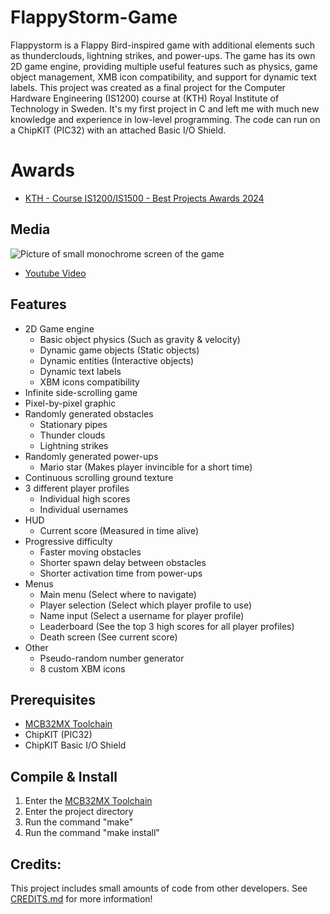 # FlappyStorm-Game
Flappystorm is a Flappy Bird-inspired game with additional elements such as thunderclouds, lightning strikes, and power-ups. The game has its own 2D game engine, providing multiple useful features such as physics, game object management, XMB icon compatibility, and support for dynamic text labels. This project was created as a final project for the Computer Hardware Engineering (IS1200) course at (KTH) Royal Institute of Technology in Sweden. It's my first project in C and left me with much new knowledge and experience in low-level programming. The code can run on a ChipKIT (PIC32) with an attached Basic I/O Shield.

# Awards
* [KTH - Course IS1200/IS1500 - Best Projects Awards 2024](https://i.imgur.com/lRxViFd.jpeg)

## Media
   ![Picture of small monochrome screen of the game](https://i.imgur.com/sj5S7n3.png)
   * [Youtube Video](https://www.youtube.com/watch?v=bQGde61NOaw)

## Features
* 2D Game engine
  * Basic object physics (Such as gravity & velocity)
  * Dynamic game objects (Static objects)
  * Dynamic entities (Interactive objects)
  * Dynamic text labels
  * XBM icons compatibility
* Infinite side-scrolling game
* Pixel-by-pixel graphic
* Randomly generated obstacles
  * Stationary pipes
  * Thunder clouds
  * Lightning strikes
* Randomly generated power-ups
  * Mario star (Makes player invincible for a short time)
* Continuous scrolling ground texture
* 3 different player profiles
  * Individual high scores
  * Individual usernames
* HUD
  * Current score (Measured in time alive)
* Progressive difficulty
  * Faster moving obstacles
  * Shorter spawn delay between obstacles
  * Shorter activation time from power-ups
* Menus
  * Main menu (Select where to navigate)
  * Player selection (Select which player profile to use)
  * Name input (Select a username for player profile)
  * Leaderboard (See the top 3 high scores for all player profiles)
  * Death screen (See current score)
* Other
  * Pseudo-random number generator
  * 8 custom XBM icons

## Prerequisites
* [MCB32MX Toolchain](https://github.com/is1200-example-projects/mcb32tools)
* ChipKIT (PIC32)
* ChipKIT Basic I/O Shield

## Compile & Install
1. Enter the [MCB32MX Toolchain](https://github.com/is1200-example-projects/mcb32tools)
2. Enter the project directory
3. Run the command "make"
4. Run the command "make install"

## Credits:
This project includes small amounts of code from other developers.
See [CREDITS.md](CREDITS.md) for more information!
